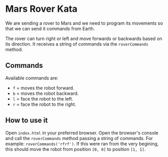 # Mars Rover Kata

We are sending a rover to Mars and we need to program its movements so that we can send it commands from Earth.

The rover can turn right or left and  move forwards or backwards based on its direction.
It receives a string of commands via the `roverCommands` method.

## Commands

Available commands are:
* `f` = moves the robot forward.
* `b` = moves the robot backward.
* `l` = face the robot to the left.
* `r` = face the robot to the right.

## How to use it

Open `index.html` in your preferred browser. Open the browser's console and call the `roverCommands` method passing a string of commands. For example: `roverCommands('rfrf')`. If this were ran from the very begining, this should move the robot from position `[0, 0]` to position `[1, 1]`.
